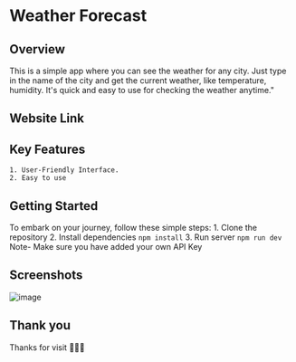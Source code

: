 # Weather Forecast

## Overview
This is a simple app where you can see the weather for any city. Just type in the name of the city and get the current weather, like temperature, humidity. It's quick and easy to use for checking the weather anytime."

## Website Link
##

## Key Features
    1. User-Friendly Interface. 
    2. Easy to use

## Getting Started
To embark on your journey, follow these simple steps:
    1. Clone the repository
    2. Install dependencies `npm install`
    3. Run server `npm run dev`
Note- Make sure you have added your own API Key

## Screenshots
![image](https://github.com/RKSRTX76/Weather-Forecast/assets/79634846/e5578f71-3fdd-4f6f-8ea3-ef355a88994a)


## Thank you
Thanks for visit 🙂😃😄

    

